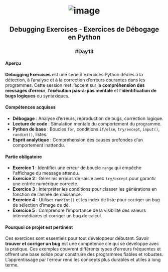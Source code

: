 # <p align="center"> ![image](https://github.com/user-attachments/assets/8739a22b-0609-419e-b357-a4ef81b3ce05) </p>

## <p align="center"> Debugging Exercises - Exercices de Débogage en Python </p>
### <p align="center"> #Day13 </p>

#### Aperçu
**Debugging Exercises** est une série d'exercices Python dédiés à la détection, à l’analyse et à la correction d’erreurs courantes dans les programmes. Cette session met l’accent sur la **compréhension des messages d’erreur**, l’**exécution pas-à-pas mentale** et l’**identification de bugs logiques** ou syntaxiques.

#### Compétences acquises
- **Débogage** : Analyse d’erreurs, reproduction de bugs, correction logique.
- **Lecture de code** : Simulation mentale du comportement du programme.
- **Python de base** : Boucles `for`, conditions `if/else`, `try/except`, `input()`, `randint()`, listes.
- **Esprit analytique** : Compréhension des causes profondes d’un comportement inattendu.

#### Partie obligatoire
- **Exercice 1** : Identifier une erreur de boucle `range` qui empêche l'affichage du message attendu.
- **Exercice 2** : Gérer les erreurs de saisie avec `try/except` pour garantir une entrée numérique correcte.
- **Exercice 3** : Interpréter les conditions pour classer les générations en fonction de l’année de naissance.
- **Exercice 4** : Utiliser `randint()` et les index de liste pour corriger un bug de sélection d’image de dé.
- **Exercice 5** : Comprendre l’importance de la visibilité des valeurs intermédiaires et corriger un bug de calcul.

#### Pourquoi ce projet est pertinent
Ces exercices sont essentiels pour tout développeur débutant. Savoir **trouver et corriger un bug** est une compétence clé qui se développe avec la pratique. Ces exemples couvrent différents types d’erreurs fréquentes et offrent une base solide pour construire des programmes fiables et robustes. L’apprentissage par l’erreur rend les concepts plus durables et utiles à long terme.
